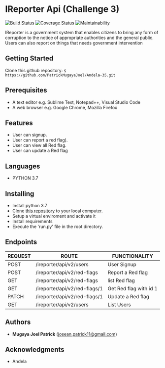 # IReporter Api (Challenge 3)

[![Build Status](https://travis-ci.org/PatrickMugayaJoel/Level35-C3.svg?branch=develop)](https://travis-ci.org/PatrickMugayaJoel/Level35-C3)
[![Coverage Status](https://coveralls.io/repos/github/PatrickMugayaJoel/Level35-C3/badge.svg?branch=develop)](https://coveralls.io/github/PatrickMugayaJoel/Level35-C3?branch=develop)
[![Maintainability](https://api.codeclimate.com/v1/badges/960b6e3315c5201d1007/maintainability)](https://codeclimate.com/github/PatrickMugayaJoel/Level35-C3/maintainability)

IReporter is a government system that enables citizens to bring any form of corruption to the notice of appropriate authorities and the general public.
Users can also report on things that needs government intervention
    

## Getting Started

Clone this github repository:  `$ https://github.com/PatrickMugayaJoel/Andela-35.git`

## Prerequisites

* A text editor e.g. Sublime Text, Notepad++, Visual Studio Code
* A web browser e.g. Google Chrome, Mozilla Firefox

## Features

* User can signup.
* User can report a red flag).
* User can view all Red flag.
* User can update a Red flag
 
## Languages

* PYTHON 3.7
 
## Installing

* Install python 3.7
* Clone [this repository](https://github.com/PatrickMugayaJoel/Andela-35/tree/develop) to your local computer.
* Setup a virtual enviroment and activate it
* Install requirements
* Execute the 'run.py' file in the root directory.

## Endpoints

| REQUEST | ROUTE | FUNCTIONALITY |
| ------- | ----- | ------------- |
| POST | /ireporter/api/v2/users | User Signup|
| POST | /ireporter/api/v2/red-flags | Report a Red flag |
| GET | /ireporter/api/v2/red-flags | list Red flag |
| GET | /ireporter/api/v2/red-flags/1 | Get Red flag with id 1 |
| PATCH | /ireporter/api/v2/red-flags/1 | Update a Red flag |
| GET | /ireporter/api/v2/users | List Users |


## Authors

* **Mugaya Joel Patrick** (josean.patrick11@gmail.com)
 
## Acknowledgments

* Andela

